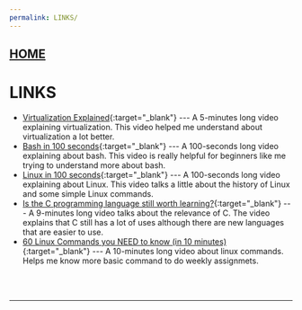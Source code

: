 ```yaml
---
permalink: LINKS/
---
```

## [HOME](../)
# LINKS

* [Virtualization Explained](https://www.youtube.com/watch?v=FZR0rG3HKIk){:target="_blank"} ---
  A 5-minutes long video explaining virtualization. This video helped me understand about virtualization a lot better.
* [Bash in 100 seconds](https://www.youtube.com/watch?v=I4EWvMFj37g){:target="_blank"} ---
  A 100-seconds long video explaining about bash. This video is really helpful for beginners like me trying to understand more about bash.
* [Linux in 100 seconds](https://www.youtube.com/watch?v=rrB13utjYV4){:target="_blank"} ---
  A 100-seconds long video explaining about Linux. This video talks a little about the history of Linux and some simple Linux commands.
* [Is the C programming language still worth learning?](https://www.youtube.com/watch?v=ikEUuttGDOI){:target="_blank"} ---
  A 9-minutes long video talks about the relevance of C. The video explains that C still has a lot of uses although there are new languages that are easier to use.
* [60 Linux Commands you NEED to know (in 10 minutes)](https://www.youtube.com/watch?v=gd7BXuUQ91w){:target="_blank"} ---
  A 10-minutes long video about linux commands. Helps me know more basic command to do weekly assignmets.
<br>
<br>

<hr>
